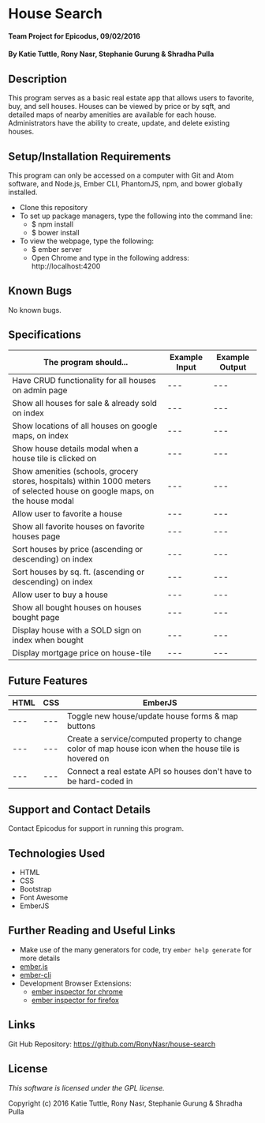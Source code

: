 # House Search

#### Team Project for Epicodus, 09/02/2016

#### By Katie Tuttle, Rony Nasr, Stephanie Gurung & Shradha Pulla

## Description

This program serves as a basic real estate app that allows users to favorite, buy, and sell houses. Houses can be viewed by price or by sqft, and detailed maps of nearby amenities are available for each house. Administrators have the ability to create, update, and delete existing houses.

## Setup/Installation Requirements

This program can only be accessed on a computer with Git and Atom software, and Node.js, Ember CLI, PhantomJS, npm, and bower globally installed.

* Clone this repository
* To set up package managers, type the following into the command line:
  * $ npm install
  * $ bower install
* To view the webpage, type the following:
  * $ ember server
  * Open Chrome and type in the following address: http://localhost:4200

## Known Bugs

No known bugs.

## Specifications

The program should... | Example Input | Example Output
----- | ----- | -----
Have CRUD functionality for all houses on admin page | --- | ---
Show all houses for sale & already sold on index | --- | ---
Show locations of all houses on google maps, on index | --- | ---
Show house details modal when a house tile is clicked on | --- | ---
Show amenities (schools, grocery stores, hospitals) within 1000 meters of selected house on google maps, on the house modal | --- | ---
Allow user to favorite a house | --- | ---
Show all favorite houses on favorite houses page | --- | ---
Sort houses by price (ascending or descending) on index | --- | ---
Sort houses by sq. ft. (ascending or descending) on index | --- | ---
Allow user to buy a house | --- | ---
Show all bought houses on houses bought page | --- | ---
Display house with a SOLD sign on index when bought | --- | ---
Display mortgage price on house-tile | --- | ---

## Future Features

HTML | CSS | EmberJS
----- | ----- | -----
--- | --- | Toggle new house/update house forms & map buttons
--- | --- | Create a service/computed property to change color of map house icon when the house tile is hovered on
--- | --- | Connect a real estate API so houses don't have to be hard-coded in

## Support and Contact Details

Contact Epicodus for support in running this program.

## Technologies Used

* HTML
* CSS
* Bootstrap
* Font Awesome
* EmberJS

## Further Reading and Useful Links

* Make use of the many generators for code, try `ember help generate` for more details
* [ember.js](http://emberjs.com/)
* [ember-cli](http://ember-cli.com/)
* Development Browser Extensions:
  * [ember inspector for chrome](https://chrome.google.com/webstore/detail/ember-inspector/bmdblncegkenkacieihfhpjfppoconhi)
  * [ember inspector for firefox](https://addons.mozilla.org/en-US/firefox/addon/ember-inspector/)

## Links

Git Hub Repository: https://github.com/RonyNasr/house-search

## License

*This software is licensed under the GPL license.*

Copyright (c) 2016 Katie Tuttle, Rony Nasr, Stephanie Gurung & Shradha Pulla
